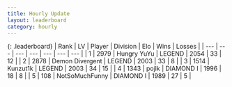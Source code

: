```yaml
---
title: Hourly Update
layout: leaderboard
category: hourly
---
```


{: .leaderboard}
| Rank | LV | Player | Division | Elo | Wins | Losses |
| --- | --- | --- | --- | --- | --- | --- |
| <span data-change="0">1</span> | 2979 | <span title="ID: 164871">Hungry YuYu</span> | LEGEND | <span data-change="0">2054</span> | <span data-change="0">33</span> | <span data-change="0">12</span> |
| <span data-change="0">2</span> | 2878 | <span title="ID: 370081">Demon Divergent</span> | LEGEND | <span data-change="0">2003</span> | <span data-change="0">33</span> | <span data-change="0">8</span> |
| <span data-change="1">3</span> | 1514 | <span title="ID: 392407">Kunzut1k</span> | LEGEND | <span data-change="27">2003</span> | <span data-change="4">34</span> | <span data-change="0">15</span> |
| <span data-change="-1">4</span> | 1343 | <span title="ID: 4783">pojlk</span> | DIAMOND I | <span data-change="-4">1996</span> | <span data-change="1">18</span> | <span data-change="1">8</span> |
| <span data-change="0">5</span> | 108 | <span title="ID: 527754">NotSoMuchFunny</span> | DIAMOND I | <span data-change="27">1989</span> | <span data-change="5">27</span> | <span data-change="1">5</span> |